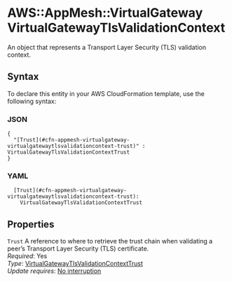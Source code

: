 # AWS::AppMesh::VirtualGateway VirtualGatewayTlsValidationContext<a name="aws-properties-appmesh-virtualgateway-virtualgatewaytlsvalidationcontext"></a>

An object that represents a Transport Layer Security \(TLS\) validation context\.

## Syntax<a name="aws-properties-appmesh-virtualgateway-virtualgatewaytlsvalidationcontext-syntax"></a>

To declare this entity in your AWS CloudFormation template, use the following syntax:

### JSON<a name="aws-properties-appmesh-virtualgateway-virtualgatewaytlsvalidationcontext-syntax.json"></a>

```
{
  "[Trust](#cfn-appmesh-virtualgateway-virtualgatewaytlsvalidationcontext-trust)" : VirtualGatewayTlsValidationContextTrust
}
```

### YAML<a name="aws-properties-appmesh-virtualgateway-virtualgatewaytlsvalidationcontext-syntax.yaml"></a>

```
  [Trust](#cfn-appmesh-virtualgateway-virtualgatewaytlsvalidationcontext-trust): 
    VirtualGatewayTlsValidationContextTrust
```

## Properties<a name="aws-properties-appmesh-virtualgateway-virtualgatewaytlsvalidationcontext-properties"></a>

`Trust`  <a name="cfn-appmesh-virtualgateway-virtualgatewaytlsvalidationcontext-trust"></a>
A reference to where to retrieve the trust chain when validating a peer’s Transport Layer Security \(TLS\) certificate\.  
*Required*: Yes  
*Type*: [VirtualGatewayTlsValidationContextTrust](aws-properties-appmesh-virtualgateway-virtualgatewaytlsvalidationcontexttrust.md)  
*Update requires*: [No interruption](https://docs.aws.amazon.com/AWSCloudFormation/latest/UserGuide/using-cfn-updating-stacks-update-behaviors.html#update-no-interrupt)